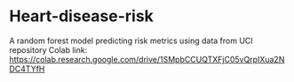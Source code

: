 # Heart-disease-risk
A random forest model predicting risk metrics using data from UCI repository
Colab link: https://colab.research.google.com/drive/1SMpbCCUQTXFjC05vQrpIXua2NDC4TYfH
